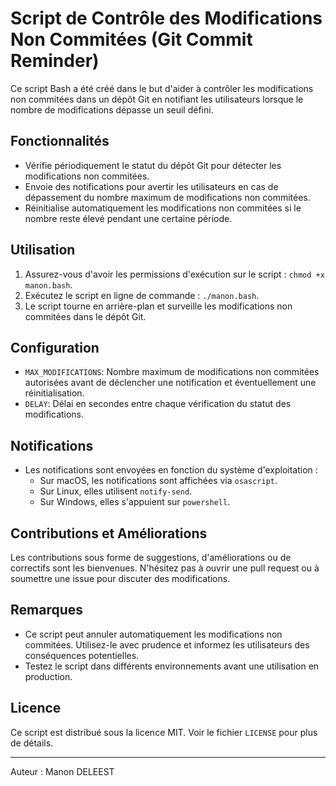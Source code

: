 # Script de Contrôle des Modifications Non Commitées (Git Commit Reminder)

Ce script Bash a été créé dans le but d'aider à contrôler les modifications non commitées dans un dépôt Git en notifiant les utilisateurs lorsque le nombre de modifications dépasse un seuil défini.

## Fonctionnalités

- Vérifie périodiquement le statut du dépôt Git pour détecter les modifications non commitées.
- Envoie des notifications pour avertir les utilisateurs en cas de dépassement du nombre maximum de modifications non commitées.
- Réinitialise automatiquement les modifications non commitées si le nombre reste élevé pendant une certaine période.

## Utilisation

1. Assurez-vous d'avoir les permissions d'exécution sur le script : `chmod +x manon.bash`.
2. Exécutez le script en ligne de commande : `./manon.bash`.
3. Le script tourne en arrière-plan et surveille les modifications non commitées dans le dépôt Git.

## Configuration

- `MAX_MODIFICATIONS`: Nombre maximum de modifications non commitées autorisées avant de déclencher une notification et éventuellement une réinitialisation.
- `DELAY`: Délai en secondes entre chaque vérification du statut des modifications.

## Notifications

- Les notifications sont envoyées en fonction du système d'exploitation :
  - Sur macOS, les notifications sont affichées via `osascript`.
  - Sur Linux, elles utilisent `notify-send`.
  - Sur Windows, elles s'appuient sur `powershell`.

## Contributions et Améliorations

Les contributions sous forme de suggestions, d'améliorations ou de correctifs sont les bienvenues. N'hésitez pas à ouvrir une pull request ou à soumettre une issue pour discuter des modifications.

## Remarques

- Ce script peut annuler automatiquement les modifications non commitées. Utilisez-le avec prudence et informez les utilisateurs des conséquences potentielles.
- Testez le script dans différents environnements avant une utilisation en production.

## Licence

Ce script est distribué sous la licence MIT. Voir le fichier `LICENSE` pour plus de détails.

---
Auteur : Manon DELEEST 

